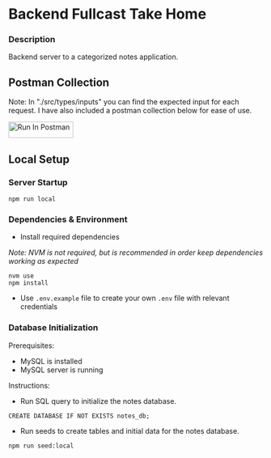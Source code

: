# Backend Fullcast Take Home

### Description

Backend server to a categorized notes application.

## Postman Collection

<p>Note: In "./src/types/inputs" you can find the expected input for each request. I have also included a postman collection below for ease of use.</p>

[<img src="https://run.pstmn.io/button.svg" alt="Run In Postman" style="width: 128px; height: 32px;">](https://god.gw.postman.com/run-collection/32871542-4a4aa764-542b-44a6-ad58-551388589e8b?action=collection%2Ffork&source=rip_markdown&collection-url=entityId%3D32871542-4a4aa764-542b-44a6-ad58-551388589e8b%26entityType%3Dcollection%26workspaceId%3D4af8e7c4-e9c1-4957-89a0-acf2c3f11e55)


## Local Setup

### Server Startup

```
npm run local
```

### Dependencies & Environment

* Install required dependencies

<p><i>Note: NVM is not required, but is recommended in order keep dependencies working as expected</i></p>

```
nvm use
npm install
```
* Use `.env.example` file to create your own `.env` file with relevant credentials

### Database Initialization

<p>Prerequisites:</p>

* MySQL is installed
* MySQL server is running


<p>Instructions:</p>

* Run SQL query to initialize the notes database.
```
CREATE DATABASE IF NOT EXISTS notes_db;
```

* Run seeds to create tables and initial data for the notes database.
```
npm run seed:local
```